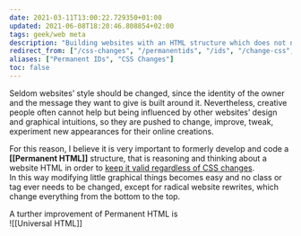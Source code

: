 ```yaml
---
date: 2021-03-11T13:00:22.729350+01:00
updated: 2021-06-08T18:20:46.808854+02:00
tags: geek/web meta
description: "Building websites with an HTML structure which does not need to be changed when CSS changes"
redirect_from: ["/css-changes", "/permanentids", "/ids", "/change-css", "/permanent-ids", "/keep-html", "/eternal-html"]
aliases: ["Permanent IDs", "CSS Changes"]
toc: false
---
```

Seldom websites’ style should be changed, since the identity of the owner and the message they want to give is built around it. Nevertheless, creative people often cannot help but being influenced by other websites’ design and graphical intuitions, so they are pushed to change, improve, tweak, experiment new appearances for their online creations.

For this reason, I believe it is very important to formerly develop and code a **[[Permanent HTML]]** structure, that is reasoning and thinking about a website HTML in order to <u>keep it valid regardless of CSS changes</u>.  
In this way modifying little graphical things becomes easy and no class or tag ever needs to be changed, except for radical website rewrites, which change everything from the bottom to the top.

A turther improvement of Permanent HTML is  
![[Universal HTML]]